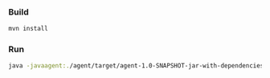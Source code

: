 ### Build

```bash
mvn install
```


### Run

```bash
java -javaagent:./agent/target/agent-1.0-SNAPSHOT-jar-with-dependencies.jar -jar ./test-app/target/test-app-1.0-SNAPSHOT.jar
```